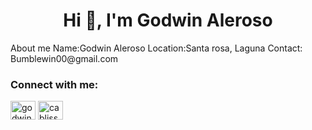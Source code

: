 <h1 align="center">Hi 👋, I'm Godwin Aleroso</h1>
About me 
Name:Godwin Aleroso
Location:Santa rosa, Laguna
Contact: Bumblewin00@gmail.com






<h3 align="left">Connect with me:</h3>
<p align="left">
<a href="https://fb.com/godwin aleroso" target="blank"><img align="center" src="https://raw.githubusercontent.com/rahuldkjain/github-profile-readme-generator/master/src/images/icons/Social/facebook.svg" alt="godwin aleroso" height="30" width="40" /></a>
<a href="https://instagram.com/cabliss" target="blank"><img align="center" src="https://raw.githubusercontent.com/rahuldkjain/github-profile-readme-generator/master/src/images/icons/Social/instagram.svg" alt="cabliss" height="30" width="40" /></a>
</p>
